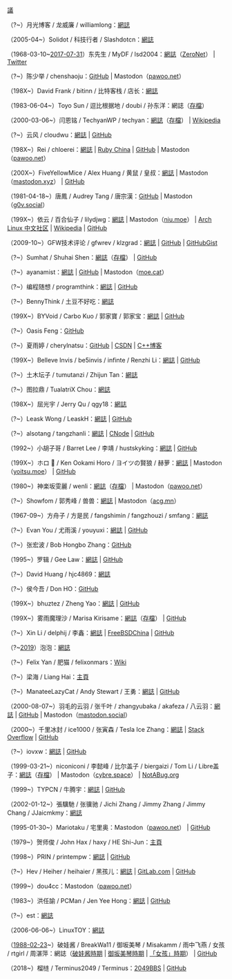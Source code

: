 [議](https://github.com/XX-net/XX-Net-dev/issues/85)

（?~）月光博客 / 龙威廉 / williamlong：[網誌](https://www.williamlong.info/)

（2005-04~）Solidot / 科技行者 / Slashdotcn：[網誌](https://www.solidot.org/)

（1968-03-10~[2017-07-31](https://archive.md/gcCUm)）东先生 / MyDF / lsd2004：[網誌](http://127.0.0.1:43110/mydf.bit/)（[ZeroNet](https://zeronet.io/)） | [Twitter](https://web.archive.org/web/20180826044823/https:/twitter.com/MyDF)

（?~）陈少举 / chenshaoju：[GitHub](https://github.com/chenshaoju) | Mastodon（[pawoo.net](https://pawoo.net/@chenshaoju)）

（198X~）David Frank / bitinn / 比特客栈 / 店长：[網誌](https://bitinn.net/)

（1983-06-04~）Toyo Sun / 逗比根据地 / doubi / 孙东洋：網誌（[存檔](https://web.archive.org/web/20181120103104/https://doub.io/)）

（2000-03-06~）闫恩铭 / TechyanWP / techyan：[網誌](https://techyan.me/)（[存檔](https://web.archive.org/web/20180224065832/https://techyan.me/)） | [Wikipedia](https://zh.wikipedia.org/wiki/User:Techyan)

（?~）云风 / cloudwu：[網誌](https://blog.codingnow.com/) | [GitHub](https://github.com/cloudwu)

（198X~）Rei / chloerei：[網誌](https://chloerei.com/posts/) | [Ruby China](https://ruby-china.org/Rei) | [GitHub](https://github.com/chloerei) | Mastodon（[pawoo.net](https://pawoo.net/@Rei)）

（200X~）FiveYellowMice / Alex Huang / 黄鼠 / 皇叔：[網誌](https://fiveyellowmice.com/) | Mastodon（[mastodon.xyz](https://mastodon.xyz/@FiveYellowMice)） | [GitHub](https://github.com/FiveYellowMice)

（1981-04-18~）唐鳳 / Audrey Tang / 唐宗漢：[GitHub](https://github.com/audreyt) | Mastodon（[g0v.social](https://g0v.social/@au)）

（199X~）依云 / 百合仙子 / lilydjwg：[網誌](https://blog.lilydjwg.me/) | Mastodon（[niu.moe](https://niu.moe/@lilydjwg)） | [Arch Linux 中文社区](https://bbs.archlinuxcn.org/search.php?action=show_user_posts&user_id=159) | [Wikipedia](https://zh.wikipedia.org/wiki/User:Lilydjwg) | [GitHub](https://github.com/lilydjwg)

（2009-10~）GFW技术评论 / gfwrev / klzgrad：[網誌](https://gfwrev.blogspot.com/) | [GitHub](https://github.com/klzgrad) | [GitHubGist](https://gist.github.com/klzgrad)

（?~）Sumhat / Shuhai Shen：[網誌](https://leonax.net/)（[存檔](https://web.archive.org/web/20190126110642/https://leonax.net/)） | [GitHub](https://github.com/sumhat)

（?~）ayanamist：[網誌](https://blog.ayanamist.com/) | [GitHub](https://github.com/ayanamist) | Mastodon（[moe.cat](https://moe.cat/@ayanamist)）

（?~）编程随想 / programthink：[網誌](https://program-think.blogspot.com/) | [GitHub](https://github.com/programthink)

（?~）BennyThink / 土豆不好吃：[網誌](https://www.bennythink.com/)

（199X~）BYVoid / Carbo Kuo / 郭家寶 / 郭家宝：[網誌](https://www.byvoid.com/) | [GitHub](https://github.com/BYVoid)

（?~）Oasis Feng：[GitHub](https://github.com/oasisfeng)

（?~）夏雨婷 / cherylnatsu：[GitHub](https://github.com/zooxyt) | [CSDN](https://web.archive.org/web/20180217013021/https://blog.csdn.net/cherylnatsu) | [C++博客](https://web.archive.org/web/20190321125939/http://www.cppblog.com/wuwu/)

（199X~）Belleve Invis / be5invis / infinte / Renzhi Li：[網誌](https://typeof.net/) | [GitHub](https://github.com/be5invis)

（?~）土木坛子 / tumutanzi / Zhijun Tan：[網誌](https://tumutanzi.com/)

（?~）图拉鼎 / TualatriX Chou：[網誌](https://imtx.me/)

（198X~）屈光宇 / Jerry Qu / qgy18：[網誌](https://imququ.com/)

（?~）Leask Wong / LeaskH：[網誌](https://leaskh.com/) | [GitHub](https://github.com/leask)

（?~）alsotang / tangzhanli：[網誌](https://fxck.it/) | [CNode](https://cnodejs.org/user/alsotang) | [GitHub](https://github.com/alsotang)

（1992~）小胡子哥 / Barret Lee / 李靖 / hustskyking：[網誌](https://www.barretlee.com/entry/) | [GitHub](https://github.com/barretlee)

（199X~）ホロ 🐺 / Ken Ookami Horo / ヨイツの賢狼 / 赫萝：[網誌](https://blog.yoitsu.moe/) | Mastodon（[yoitsu.moe](https://yoitsu.moe/@horo)） | [GitHub](https://github.com/KenOokamiHoro)

（1980~）神楽坂雯麗 / wenli：[網誌](http://wenli.moe/)（[存檔](https://web.archive.org/web/20181226193159/http://wenli.moe/)） | Mastodon（[pawoo.net](https://pawoo.net/@wenli)）

（?~）Showfom / 郭秀峰 / 兽兽：[網誌](https://sb.sb/) | Mastodon（[acg.mn](https://acg.mn/@Showfom)）

（1967-09~）方舟子 / 方是民 / fangshimin / fangzhouzi / smfang：[網誌](http://www.xysblogs.org/fangzhouzi)

（?~）Evan You / 尤雨溪 / youyuxi：[網誌](https://blog.evanyou.me/) | [GitHub](https://github.com/yyx990803)

（?~）张宏波 / Bob Hongbo Zhang：[GitHub](https://github.com/bobzhang)

（1995~）罗辑 / Gee Law：[網誌](https://geelaw.blog/) | [GitHub](https://github.com/GeeLaw)

（?~）David Huang / hjc4869：[網誌](https://blog.hjc.im/)

（?~）侯今吾 / Don HO：[GitHub](https://github.com/donho)

（199X~）bhuztez / Zheng Yao：[網誌](https://bhuztez.github.io/) | [GitHub](https://github.com/bhuztez)

（199X~）雾雨魔理沙 / Marisa Kirisame：[網誌](https://marisa.moe/)（[存檔](https://web.archive.org/web/20190116160652/http://marisa.moe/)） | [GitHub](https://github.com/MarisaKirisame)

（?~）Xin Li / delphij / 李鑫：[網誌](https://blog.delphij.net/) | [FreeBSDChina](https://wiki.freebsdchina.org/user/delphij) | [GitHub](https://github.com/delphij)

（?~[2019](https://archive.md/7jNti)）泡泡：[網誌](https://pao-pao.net/articles)

（?~）Felix Yan / 肥猫 / felixonmars：[Wiki](https://felixc.at/)

（?~）梁海 / Liang Hai：[主頁](https://lianghai.github.io/)

（?~）ManateeLazyCat / Andy Stewart / 王勇：[網誌](https://manateelazycat.github.io/) | [GitHub](https://github.com/manateelazycat)

（2000-08-07~）羽毛的云羽 / 张千叶 / zhangyubaka / akafeza / 八云羽：[網誌](https://oao.moe/) | [GitHub](https://github.com/zhangyubaka) | Mastodon（[mastodon.social](https://mastodon.social/@zhangyubaka)）

（2000~）千里冰封 / ice1000 / 张寅森 / Tesla Ice Zhang：[網誌](https://ice1000.org/) | [Stack Overflow](https://stackoverflow.com/users/7083401/ice1000) | [GitHub](https://github.com/ice1000)

（?~）iovxw：[網誌](https://iovxw.net/) | [GitHub](https://github.com/iovxw)

（1999-03-21~）niconiconi / 李懿峰 / 比尔盖子 / biergaizi / Tom Li / Libre盖子：[網誌](https://tomli.blog/)（[存檔](https://web.archive.org/web/20190810213746/https://tomli.blog/)） | Mastodon（[cybre.space](https://cybre.space/@niconiconi)） | [NotABug.org](https://notabug.org/niconiconi)

（1999~）TYPCN / 牛腾宇：[網誌](https://typcn.com/blog) | [GitHub](https://github.com/typcn)

（2002-01-12~）張驥馳 / 张骥驰 / Jichi Zhang / Jimmy Zhang / Jimmy Chang / JJaicmkmy：[網誌](https://jichi.ca/)

（1995-01-30~）Mariotaku / 宅里奥：Mastodon（[pawoo.net](https://pawoo.net/@mariotaku)） | [GitHub](https://github.com/mariotaku)

（1979~）贺师俊 / John Hax / haxy / HE Shi-Jun：[主頁](https://johnhax.net/)

（1998~）PRIN / printempw：[網誌](https://printempw.github.io/) | [GitHub](https://github.com/printempw)

（?~）Hev / Heiher / heihaier / 黑孩儿：[網誌](https://hev.cc/) | [GitLab.com](https://gitlab.com/hev) | [GitHub](https://github.com/heiher)

（1999~）dou4cc：Mastodon（[pawoo.net](https://pawoo.net/@dou4cc)）

（1983~）洪任諭 / PCMan / Jen Yee Hong：[網誌](https://pcmanx.blogspot.com/) | [GitHub](https://github.com/PCMan)

（?~）est：[網誌](https://blog.est.im/)

（2006-06-06~）LinuxTOY：[網誌](https://linuxtoy.org/)

（[1988-02-23](https://archive.md/RaIcW)~）破娃酱 / BreakWa11 / 御坂美琴 / Misakamm / 雨中飞燕 / 女孩 / rtgirl / 周湛萍：網誌（[破娃酱時期](https://web.archive.org/web/20170727123808/https://breakwa11.blogspot.com/) | [御坂美琴時期](https://web.archive.org/web/20161120142409/https://misakamm.com/blog/) | [「女孩」時期](https://web.archive.org/web/20140225214012/http://blog.sina.com.cn/rtgirl)） | [GitHub](https://github.com/breakwa11)

（2018~）榴梿 / Terminus2049 / Terminus：[2049BBS](https://2049bbs.xyz/member/1) | [GitHub](https://github.com/Terminus2049)